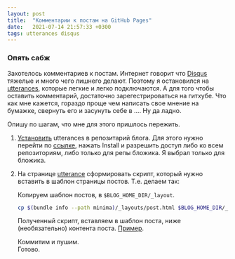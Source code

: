```yaml
---
layout: post
title:  "Комментарии к постам на GitHub Pages"
date:   2021-07-14 21:57:33 +0300
tags: utterances disqus
---
```

### Опять сабж

Захотелось комментариев к постам. Интернет говорит что
[Disqus](https://blog.disqus.com/) тяжелые и много чего лишнего делают. Поэтому
я остановился на [utterances](https://utteranc.es/), которые легкие и легко подключаются. 
А для того чтобы оставить комментарий, достаточно зарегестрироваться на гитхубе. Что
как мне кажется, гораздо проще чем написать свое мнение на бумажке, свернуть его
и засунуть себе в .... Ну да ладно.

Опишу по шагам, что мне для этого пришлось пережить.

1. [Установить](https://github.com/apps/utterances) utterances в репозитарий блога. Для этого нужно перейти по [ссылке](https://github.com/apps/utterances),
   нажать Install и разрешить доступ либо ко всем репозиториям, либо только для
   репы бложика. Я выбрал только для бложика.
2. На странице [utterance](https://utteranc.es/) cформировать скрипт, который
   нужно вставить в шаблон страницы постов. Т.е. делаем так:
   
   Копируем шаблон постов, в `$BLOG_HOME_DIR/_layout`.
   ```sh
   cp $(bundle info --path minima)/_layouts/post.html $BLOG_HOME_DIR/_layouts/
   ```

   Полученный скрипт, вставляем в шаблон поста, ниже (необязательно) контента поста.
   [Пример](https://github.com/dvg4000/some-notes/blob/gh-pages/_layouts/post.html).

    Коммитим и пушим.<br> 
    Готово.
